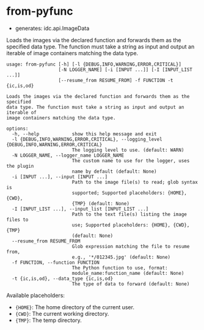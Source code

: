 # from-pyfunc

* generates: idc.api.ImageData

Loads the images via the declared function and forwards them as the specified data type. The function must take a string as input and output an iterable of image containers matching the data type.

```
usage: from-pyfunc [-h] [-l {DEBUG,INFO,WARNING,ERROR,CRITICAL}]
                   [-N LOGGER_NAME] [-i [INPUT ...]] [-I [INPUT_LIST ...]]
                   [--resume_from RESUME_FROM] -f FUNCTION -t {ic,is,od}

Loads the images via the declared function and forwards them as the specified
data type. The function must take a string as input and output an iterable of
image containers matching the data type.

options:
  -h, --help            show this help message and exit
  -l {DEBUG,INFO,WARNING,ERROR,CRITICAL}, --logging_level {DEBUG,INFO,WARNING,ERROR,CRITICAL}
                        The logging level to use. (default: WARN)
  -N LOGGER_NAME, --logger_name LOGGER_NAME
                        The custom name to use for the logger, uses the plugin
                        name by default (default: None)
  -i [INPUT ...], --input [INPUT ...]
                        Path to the image file(s) to read; glob syntax is
                        supported; Supported placeholders: {HOME}, {CWD},
                        {TMP} (default: None)
  -I [INPUT_LIST ...], --input_list [INPUT_LIST ...]
                        Path to the text file(s) listing the image files to
                        use; Supported placeholders: {HOME}, {CWD}, {TMP}
                        (default: None)
  --resume_from RESUME_FROM
                        Glob expression matching the file to resume from,
                        e.g., '*/012345.jpg' (default: None)
  -f FUNCTION, --function FUNCTION
                        The Python function to use, format:
                        module_name:function_name (default: None)
  -t {ic,is,od}, --data_type {ic,is,od}
                        The type of data to forward (default: None)
```

Available placeholders:

* `{HOME}`: The home directory of the current user.
* `{CWD}`: The current working directory.
* `{TMP}`: The temp directory.
